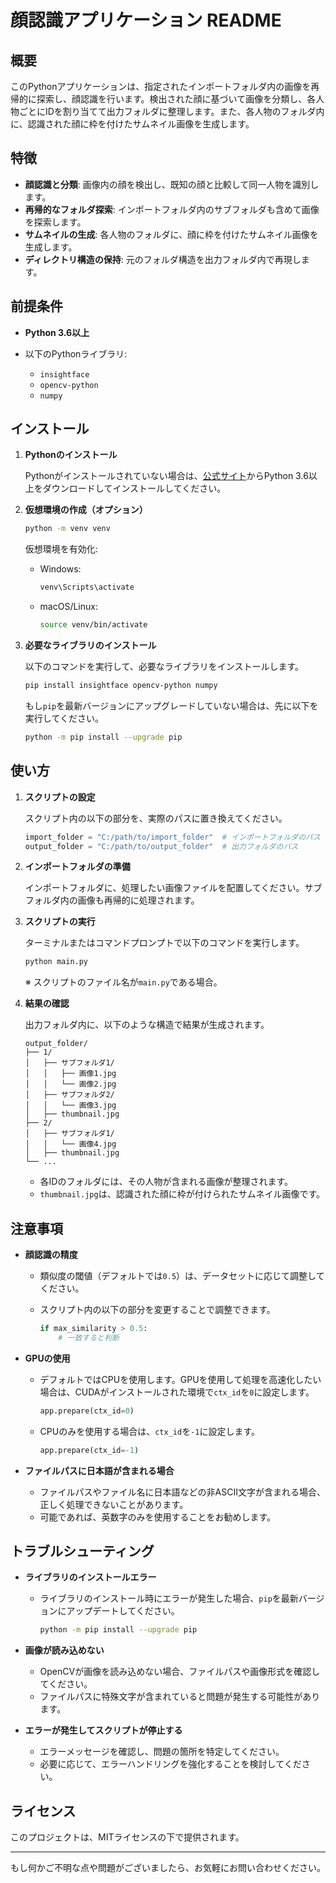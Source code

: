 # 顔認識アプリケーション README

## 概要

このPythonアプリケーションは、指定されたインポートフォルダ内の画像を再帰的に探索し、顔認識を行います。検出された顔に基づいて画像を分類し、各人物ごとにIDを割り当てて出力フォルダに整理します。また、各人物のフォルダ内に、認識された顔に枠を付けたサムネイル画像を生成します。

## 特徴

- **顔認識と分類**: 画像内の顔を検出し、既知の顔と比較して同一人物を識別します。
- **再帰的なフォルダ探索**: インポートフォルダ内のサブフォルダも含めて画像を探索します。
- **サムネイルの生成**: 各人物のフォルダに、顔に枠を付けたサムネイル画像を生成します。
- **ディレクトリ構造の保持**: 元のフォルダ構造を出力フォルダ内で再現します。

## 前提条件

- **Python 3.6以上**
- 以下のPythonライブラリ:

  - `insightface`
  - `opencv-python`
  - `numpy`

## インストール

1. **Pythonのインストール**

   Pythonがインストールされていない場合は、[公式サイト](https://www.python.org/downloads/)からPython 3.6以上をダウンロードしてインストールしてください。

2. **仮想環境の作成（オプション）**

   ```bash
   python -m venv venv
   ```

   仮想環境を有効化:

   - Windows:

     ```bash
     venv\Scripts\activate
     ```

   - macOS/Linux:

     ```bash
     source venv/bin/activate
     ```

3. **必要なライブラリのインストール**

   以下のコマンドを実行して、必要なライブラリをインストールします。

   ```bash
   pip install insightface opencv-python numpy
   ```

   もし`pip`を最新バージョンにアップグレードしていない場合は、先に以下を実行してください。

   ```bash
   python -m pip install --upgrade pip
   ```

## 使い方

1. **スクリプトの設定**

   スクリプト内の以下の部分を、実際のパスに置き換えてください。

   ```python
   import_folder = "C:/path/to/import_folder"  # インポートフォルダのパス
   output_folder = "C:/path/to/output_folder"  # 出力フォルダのパス
   ```

2. **インポートフォルダの準備**

   インポートフォルダに、処理したい画像ファイルを配置してください。サブフォルダ内の画像も再帰的に処理されます。

3. **スクリプトの実行**

   ターミナルまたはコマンドプロンプトで以下のコマンドを実行します。

   ```bash
   python main.py
   ```

   ※ スクリプトのファイル名が`main.py`である場合。

4. **結果の確認**

   出力フォルダ内に、以下のような構造で結果が生成されます。

   ```
   output_folder/
   ├── 1/
   │   ├── サブフォルダ1/
   │   │   ├── 画像1.jpg
   │   │   └── 画像2.jpg
   │   ├── サブフォルダ2/
   │   │   └── 画像3.jpg
   │   ├── thumbnail.jpg
   ├── 2/
   │   ├── サブフォルダ1/
   │   │   └── 画像4.jpg
   │   ├── thumbnail.jpg
   └── ...
   ```

   - 各IDのフォルダには、その人物が含まれる画像が整理されます。
   - `thumbnail.jpg`は、認識された顔に枠が付けられたサムネイル画像です。

## 注意事項

- **顔認識の精度**

  - 類似度の閾値（デフォルトでは`0.5`）は、データセットに応じて調整してください。
  - スクリプト内の以下の部分を変更することで調整できます。

    ```python
    if max_similarity > 0.5:
        # 一致すると判断
    ```

- **GPUの使用**

  - デフォルトではCPUを使用します。GPUを使用して処理を高速化したい場合は、CUDAがインストールされた環境で`ctx_id`を`0`に設定します。

    ```python
    app.prepare(ctx_id=0)
    ```

  - CPUのみを使用する場合は、`ctx_id`を`-1`に設定します。

    ```python
    app.prepare(ctx_id=-1)
    ```

- **ファイルパスに日本語が含まれる場合**

  - ファイルパスやファイル名に日本語などの非ASCII文字が含まれる場合、正しく処理できないことがあります。
  - 可能であれば、英数字のみを使用することをお勧めします。

## トラブルシューティング

- **ライブラリのインストールエラー**

  - ライブラリのインストール時にエラーが発生した場合、`pip`を最新バージョンにアップデートしてください。

    ```bash
    python -m pip install --upgrade pip
    ```

- **画像が読み込めない**

  - OpenCVが画像を読み込めない場合、ファイルパスや画像形式を確認してください。
  - ファイルパスに特殊文字が含まれていると問題が発生する可能性があります。

- **エラーが発生してスクリプトが停止する**

  - エラーメッセージを確認し、問題の箇所を特定してください。
  - 必要に応じて、エラーハンドリングを強化することを検討してください。

## ライセンス

このプロジェクトは、MITライセンスの下で提供されます。

---

もし何かご不明な点や問題がございましたら、お気軽にお問い合わせください。

